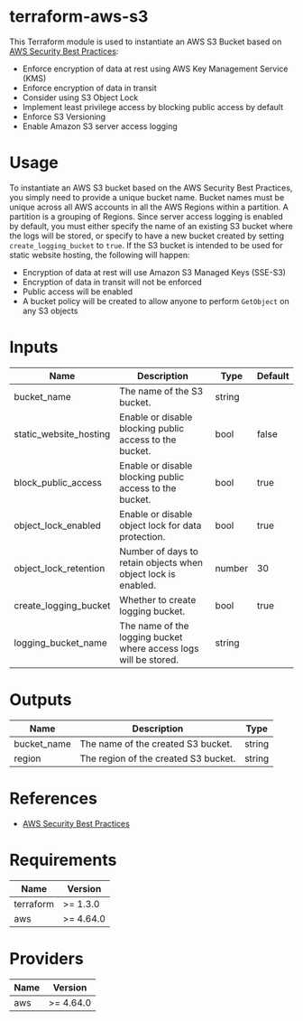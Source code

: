 # terraform-aws-s3
This Terraform module is used to instantiate an AWS S3 Bucket based on [AWS Security Best Practices](https://docs.aws.amazon.com/AmazonS3/latest/userguide/security-best-practices.html):
* Enforce encryption of data at rest using AWS Key Management Service (KMS)
* Enforce encryption of data in transit
* Consider using S3 Object Lock
* Implement least privilege access by blocking public access by default
* Enforce S3 Versioning
* Enable Amazon S3 server access logging

# Usage
To instantiate an AWS S3 bucket based on the AWS Security Best Practices, you simply need to provide a unique bucket name.  Bucket names must be unique across all AWS accounts in all the AWS Regions within a partition. A partition is a grouping of Regions. Since server access logging is enabled by default, you must either specify the name of an existing S3 bucket where the logs will be stored, or specify to have a new bucket created by setting `create_logging_bucket` to `true`.  If the S3 bucket is intended to be used for static website hosting, the following will happen:
- Encryption of data at rest will use Amazon S3 Managed Keys (SSE-S3)
- Encryption of data in transit will not be enforced
- Public access will be enabled
- A bucket policy will be created to allow anyone to perform `GetObject` on any S3 objects

# Inputs
| Name      | Description   | Type | Default |
| --------- | ------------- | ---- | ------- |
| bucket_name | The name of the S3 bucket. | string | |
| static_website_hosting | Enable or disable blocking public access to the bucket. | bool | false |
| block_public_access | Enable or disable blocking public access to the bucket. | bool | true |
| object_lock_enabled | Enable or disable object lock for data protection. | bool | true |
| object_lock_retention | Number of days to retain objects when object lock is enabled. | number | 30 |
| create_logging_bucket | Whether to create logging bucket. | bool | true |
| logging_bucket_name | The name of the logging bucket where access logs will be stored. | string | |

# Outputs
| Name      | Description   | Type |
| --------- | ------------- | ---- |
| bucket_name | The name of the created S3 bucket. | string |
| region | The region of the created S3 bucket. | string |

# References
- [AWS Security Best Practices](https://docs.aws.amazon.com/AmazonS3/latest/userguide/security-best-practices.html)

# Requirements
| Name      | Version   |
| --------- | --------- |
| terraform | >= 1.3.0  |
| aws       | >= 4.64.0 |

# Providers
| Name      | Version   |
| --------- | --------- |
| aws       | >= 4.64.0 |